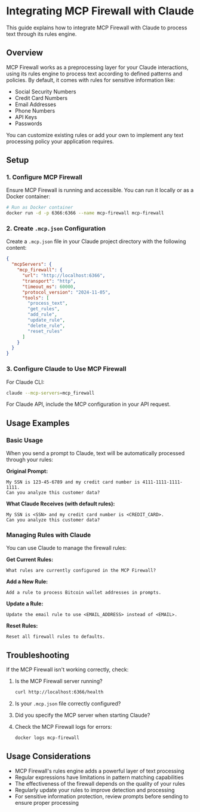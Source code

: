 # Integrating MCP Firewall with Claude

This guide explains how to integrate MCP Firewall with Claude to process text through its rules engine.

## Overview

MCP Firewall works as a preprocessing layer for your Claude interactions, using its rules engine to process text according to defined patterns and policies. By default, it comes with rules for sensitive information like:

- Social Security Numbers
- Credit Card Numbers
- Email Addresses
- Phone Numbers
- API Keys
- Passwords

You can customize existing rules or add your own to implement any text processing policy your application requires.

## Setup

### 1. Configure MCP Firewall

Ensure MCP Firewall is running and accessible. You can run it locally or as a Docker container:

```bash
# Run as Docker container
docker run -d -p 6366:6366 --name mcp-firewall mcp-firewall
```

### 2. Create `.mcp.json` Configuration

Create a `.mcp.json` file in your Claude project directory with the following content:

```json
{
  "mcpServers": {
    "mcp_firewall": {
      "url": "http://localhost:6366",
      "transport": "http",
      "timeout_ms": 60000,
      "protocol_version": "2024-11-05",
      "tools": [
        "process_text",
        "get_rules",
        "add_rule",
        "update_rule",
        "delete_rule",
        "reset_rules"
      ]
    }
  }
}
```

### 3. Configure Claude to Use MCP Firewall

For Claude CLI:

```bash
claude --mcp-servers=mcp_firewall
```

For Claude API, include the MCP configuration in your API request.

## Usage Examples

### Basic Usage

When you send a prompt to Claude, text will be automatically processed through your rules:

**Original Prompt:**
```
My SSN is 123-45-6789 and my credit card number is 4111-1111-1111-1111.
Can you analyze this customer data?
```

**What Claude Receives (with default rules):**
```
My SSN is <SSN> and my credit card number is <CREDIT_CARD>.
Can you analyze this customer data?
```

### Managing Rules with Claude

You can use Claude to manage the firewall rules:

**Get Current Rules:**
```
What rules are currently configured in the MCP Firewall?
```

**Add a New Rule:**
```
Add a rule to process Bitcoin wallet addresses in prompts.
```

**Update a Rule:**
```
Update the email rule to use <EMAIL_ADDRESS> instead of <EMAIL>.
```

**Reset Rules:**
```
Reset all firewall rules to defaults.
```

## Troubleshooting

If the MCP Firewall isn't working correctly, check:

1. Is the MCP Firewall server running? 
   ```bash
   curl http://localhost:6366/health
   ```

2. Is your `.mcp.json` file correctly configured?

3. Did you specify the MCP server when starting Claude?

4. Check the MCP Firewall logs for errors:
   ```bash
   docker logs mcp-firewall
   ```

## Usage Considerations

- MCP Firewall's rules engine adds a powerful layer of text processing
- Regular expressions have limitations in pattern matching capabilities
- The effectiveness of the firewall depends on the quality of your rules
- Regularly update your rules to improve detection and processing
- For sensitive information protection, review prompts before sending to ensure proper processing
